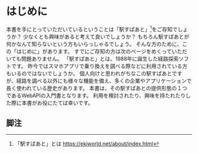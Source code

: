 # はじめに

本書を手にとっていただいているということは「駅すぱあと」[^1]をご存知でしょうか？
少なくとも興味があると考えて良いでしょうか？
もちろん駅すぱあとが何かなんて知らないという方もいらっしゃるでしょう。
そんな方のために、この「はじめに」があります。
すでにご存知の方は次のページをめくっていただいても問題ありません。
「駅すぱあと」とは、1988年に誕生した経路探索ソフトです。
昨今ではスマホアプリで乗り換えを調べる際などに利用されている方もいるのではないでしょうか。
個人向けと思われがちなこの駅すぱあとですが、経路を調べる以外にも様々な機能を備え、多くの企業やアプリケーションで長く使われている歴史があります。
本書は、その駅すぱあとの提供形態の１つであるWebAPIの入門書となります。
利用を検討されたり、興味を持たれたりした際に本書がお役にたてば幸いです。

## 脚注
[^1]: 「駅すぱあと」とは https://ekiworld.net/about/index.html
